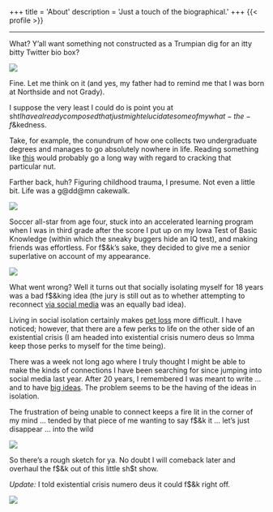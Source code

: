 +++
title = 'About'
description = 'Just a touch of the biographical.'
+++
{{< profile >}}

----

What? Y’all want something not constructed as a Trumpian dig for an itty bitty Twitter bio box?

![](https://moondeer.blog/uploads/2021/f5130a1cf3.jpg)

Fine. Let me think on it (and yes, my father had to remind me that I was born at Northside and not Grady).

I suppose the very least I could do is point you at sh$t I have already composed that just might elucidate some of my what-the-f$&kedness.

Take, for example, the conundrum of how one collects two undergraduate degrees and manages to go absolutely nowhere in life. Reading something like [this](https://moondeer.blog/2021/02/21/on-fking-up.html) would probably go a long way with regard to cracking that particular nut.

Farther back, huh? Figuring childhood trauma, I presume. Not even a little bit. Life was a g@dd@mn cakewalk. 

![](https://moondeer.blog/uploads/2021/649b8f887e.jpg)

Soccer all-star from age four, stuck into an accelerated learning program when I was in third grade after the score I put up on my Iowa Test of Basic Knowledge (within which the sneaky buggers hide an IQ test), and making friends was effortless. For f$&k’s sake, they decided to give me a senior superlative on account of my appearance.

![](https://moondeer.blog/uploads/2021/e26af155c2.jpg)

What went wrong? Well it turns out that socially isolating myself for 18 years was a bad f$&king idea (the jury is still out as to whether attempting to reconnect [via social media](https://moondeer.blog/2021/02/27/so-long-twitter.html) was an equally bad idea).

Living in social isolation certainly makes [pet loss](https://moondeer.blog/2021/03/02/on-pet-loss.html) more difficult. I have noticed; however, that there are a few perks to life on the other side of an existential crisis (I am headed into existential crisis numero deus so Imma keep those perks to myself for the time being).

There was a week not long ago where I truly thought I might be able to make the kinds of connections I have been searching for since jumping into social media last year. After 20 years, I remembered I was meant to write … and to have [big ideas](https://moondeer.blog/2021/02/24/on-dragons.html). The problem seems to be the having of the ideas in isolation. 

The frustration of being unable to connect keeps a fire lit in the corner of my mind … tended by that piece of me wanting to say f$&k it … let’s just disappear … into the wild

![](https://moondeer.blog/uploads/2021/93f6402abd.jpg)

So there’s a rough sketch for ya. No doubt I will comeback later and overhaul the f$&k out of this little sh$t show.

*Update:* I told existential crisis numero deus it could f$&k right off.

![](https://moondeer.blog/uploads/2021/5402e1b7d0.jpg)